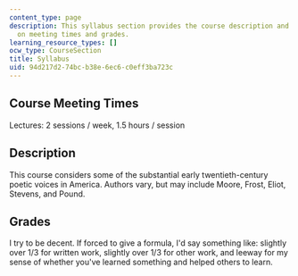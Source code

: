 ```yaml
---
content_type: page
description: This syllabus section provides the course description and information
  on meeting times and grades.
learning_resource_types: []
ocw_type: CourseSection
title: Syllabus
uid: 94d217d2-74bc-b38e-6ec6-c0eff3ba723c
---
```


Course Meeting Times
--------------------

Lectures: 2 sessions / week, 1.5 hours / session

Description
-----------

This course considers some of the substantial early twentieth-century poetic voices in America. Authors vary, but may include Moore, Frost, Eliot, Stevens, and Pound.

Grades
------

I try to be decent. If forced to give a formula, I'd say something like: slightly over 1/3 for written work, slightly over 1/3 for other work, and leeway for my sense of whether you've learned something and helped others to learn.